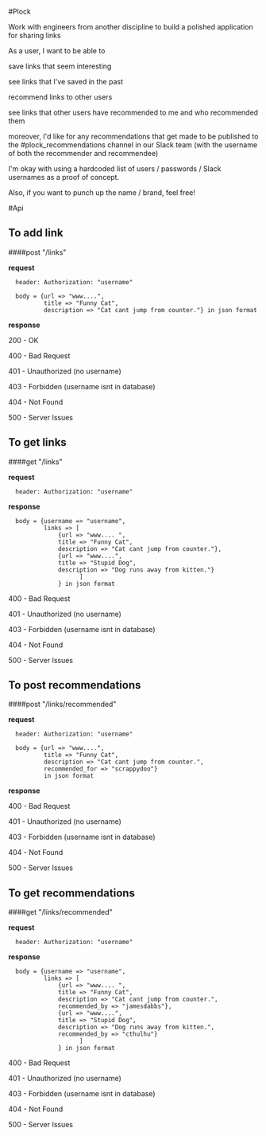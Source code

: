 #Plock

Work with engineers from another discipline to build a polished application for sharing links

As a user, I want to be able to

save links that seem interesting

see links that I've saved in the past

recommend links to other users

see links that other users have recommended to me and who recommended them

moreover, I'd like for any recommendations that get made to be published to the #plock_recommendations channel in our Slack team (with the username of both the recommender and recommendee)

I'm okay with using a hardcoded list of users / passwords / Slack usernames as a proof of concept.

Also, if you want to punch up the name / brand, feel free!

#Api

## To add link
####post "/links"

**request**
```
  header: Authorization: "username"
```
```
  body = {url => "www....",
          title => "Funny Cat",
          description => "Cat cant jump from counter."} in json format
```
**response**

200 - OK

400 - Bad Request

401 - Unauthorized (no username)

403 - Forbidden (username isnt in database)

404 - Not Found

500 - Server Issues

## To get links
####get "/links"

**request**
```
  header: Authorization: "username"
```
**response**
```
  body = {username => "username",
          links => [
              {url => "www.... ",
              title => "Funny Cat",
              description => "Cat cant jump from counter."},
              {url => "www....",
              title => "Stupid Dog",
              description => "Dog runs away from kitten."}
                    ]
              } in json format
```
400 - Bad Request

401 - Unauthorized (no username)

403 - Forbidden (username isnt in database)

404 - Not Found

500 - Server Issues

## To post recommendations
####post "/links/recommended"

**request**
```
  header: Authorization: "username"
```
```
  body = {url => "www....",
          title => "Funny Cat",
          description => "Cat cant jump from counter.",
          recommended_for => "scrappydoo"}
          in json format
```
**response**

400 - Bad Request

401 - Unauthorized (no username)

403 - Forbidden (username isnt in database)

404 - Not Found

500 - Server Issues

## To get recommendations
####get "/links/recommended"

**request**
```
  header: Authorization: "username"
```
**response**
```
  body = {username => "username",
          links => [
              {url => "www.... ",
              title => "Funny Cat",
              description => "Cat cant jump from counter.",
              recommended_by => "jamesdabbs"},
              {url => "www....",
              title => "Stupid Dog",
              description => "Dog runs away from kitten.",
              recommended_by => "cthulhu"}
                    ]
              } in json format
```
400 - Bad Request

401 - Unauthorized (no username)

403 - Forbidden (username isnt in database)

404 - Not Found

500 - Server Issues
